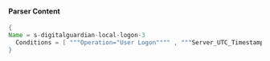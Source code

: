 #### Parser Content
```Java
{
Name = s-digitalguardian-local-logon-3
  Conditions = [ """Operation="User Logon"""" , """Server_UTC_Timestamp=""" ]
}
```